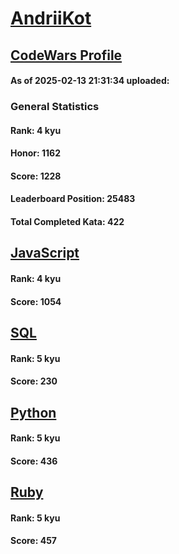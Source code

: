 # [AndriiKot](https://www.codewars.com/users/AndriiKot)

## [CodeWars Profile](https://www.codewars.com/users/AndriiKot)

#### As of 2025-02-13 21:31:34 uploaded:

### General Statistics

#### Rank: 4 kyu

#### Honor: 1162

#### Score: 1228

#### Leaderboard Position: 25483

#### Total Completed Kata: 422



## [JavaScript](https://github.com/AndriiKot/JavaScript__CodeWars)

#### Rank: 4 kyu

#### Score: 1054


## [SQL](https://github.com/AndriiKot/SQL__CodeWars)

#### Rank: 5 kyu

#### Score: 230


## [Python](https://github.com/AndriiKot/Python__CodeWars)

#### Rank: 5 kyu

#### Score: 436


## [Ruby](https://github.com/AndriiKot/Ruby__CodeWars)

#### Rank: 5 kyu

#### Score: 457

